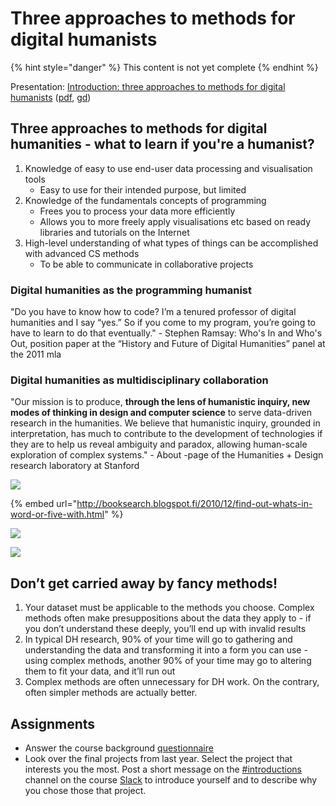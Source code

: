 # Three approaches to methods for digital humanists

{% hint style="danger" %}
This content is not yet complete
{% endhint %}

Presentation: [Introduction: three approaches to methods for digital humanists](https://docs.google.com/presentation/d/e/2PACX-1vR9Gl7lS7mWlKzpJvWV1-OVTmpzUdP_F84PTZnSf435dfIEanUwhAeRmmKn9rmqMXXu8LzcZ0vH5U-X/pub?start=false&loop=false&delayms=3000) \([pdf](https://docs.google.com/presentation/d/1v98jEuiPUZqgZZaDrSJVt_tAO9G6OVyg5HmfJGS6utg/export/pdf), [gd](https://docs.google.com/presentation/d/1v98jEuiPUZqgZZaDrSJVt_tAO9G6OVyg5HmfJGS6utg/edit)\)

## Three approaches to methods for digital humanities - what to learn if you're a humanist?

1. Knowledge of easy to use end-user data processing and visualisation tools
   * Easy to use for their intended purpose, but limited
2. Knowledge of the fundamentals concepts of programming
   * Frees you to process your data more efficiently
   * Allows you to more freely apply visualisations etc based on ready libraries and tutorials on the Internet
3. High-level understanding of what types of things can be accomplished with advanced CS methods
   * To be able to communicate in collaborative projects

### Digital humanities as the programming humanist

"Do you have to know how to code? I’m a tenured professor of digital humanities and I say “yes.” So if you come to my program, you’re going to have to learn to do that eventually." - Stephen Ramsay: Who's In and Who's Out, position paper at the “History and Future of Digital Humanities” panel at the 2011 mla

### Digital humanities as multidisciplinary collaboration

"Our mission is to produce, **through the lens of humanistic inquiry, new modes of thinking in design and computer science** to serve data-driven research in the humanities. We believe that humanistic inquiry, grounded in interpretation, has much to contribute to the development of technologies if they are to help us reveal ambiguity and paradox, allowing human-scale exploration of complex systems." - About -page of the Humanities + Design research laboratory at Stanford

![](https://lh6.googleusercontent.com/lDzpywLdesGvdFy3j3iLkP-Knl9P0sXtqnG2Q1jsaemirxWjea1QeTY_EYN_ITHLwqQE8wvXfiAKU_Coh_63SBl4YOhbGFg7CxNkt_Qb8JFUn3M_pnIROD-l68UhKd5fzGb6w_bd3Q)

{% embed url="http://booksearch.blogspot.fi/2010/12/find-out-whats-in-word-or-five-with.html" %}

![](https://lh5.googleusercontent.com/_U2RpW-zg5_9YRK2kW3SOylyVuCuGHBCjgSCcSIfimwsT1bKF1C-0R0AucLaB9k7zngWOkOTLVpJE3l-yWMiohE2NCQ6WIRe0pzywRXtT2nSZUTO7jYCXakJYZqPuH7Qjn0ONQsEJQ)

![](https://lh4.googleusercontent.com/PMy1_BN_BRO8EFnwGzv2Nz2_E6kEIF2rd29SAZ57hT8hDc7VQPZiVAYu8b4eq7Cxxg8XskD9cMe21vyWmDT05Gcnf9Zf55KtIqbXJgks66RYUpVxr-SX6DtzvwesF9Q3Y-kowjMJbg)

## Don’t get carried away by fancy methods!

1. Your dataset must be applicable to the methods you choose. Complex methods often make presuppositions about the data they apply to - if you don’t understand these deeply, you’ll end up with invalid results
2. In typical DH research, 90% of your time will go to gathering and understanding the data and transforming it into a form you can use - using complex methods, another 90% of your time may go to altering them to fit your data, and it’ll run out
3. Complex methods are often unnecessary for DH work. On the contrary, often simpler methods are actually better.

## Assignments

* Answer the course background [questionnaire](https://goo.gl/forms/gQpLPyOVV4ZvtL1x1)
* Look over the final projects from last year. Select the project that interests you the most. Post a short message on the [\#introductions](https://slack.com/app_redirect?channel=introductions&team=T276JCMEU) channel on the course [Slack](http://meth4dh.slack.com/) to introduce yourself and to describe why you chose those that project.



